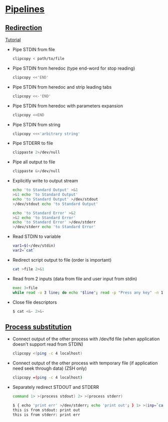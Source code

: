# [Pipelines](https://zsh.sourceforge.io/Doc/Release/Shell-Grammar.html#Simple-Commands-_0026-Pipelines)

## [Redirection](https://zsh.sourceforge.io/Doc/Release/Redirection.html)

[Tutorial](https://web.archive.org/web/20230315225157/https://wiki.bash-hackers.org/howto/redirection_tutorial)

* Pipe STDIN from file
    ```bash
    clipcopy < path/to/file
    ```
* Pipe STDIN from heredoc (type end-word for stop reading)
    ```bash
    clipcopy <<'END'
    ```
* Pipe STDIN from heredoc and strip leading tabs
    ```bash
    clipcopy <<-'END'
    ```
* Pipe STDIN from heredoc with parameters expansion
    ```bash
    clipcopy <<END
    ```
* Pipe STDIN from string
    ```bash
    clipcopy <<<'arbitrary string'
    ```
* Pipe STDERR to file
    ```bash
    clippaste 2>/dev/null
    ```
* Pipe all output to file
    ```bash
    clippaste &>/dev/null
    ```
* Explicitly write to output stream
    ```bash
    echo 'to Standard Output' >&1
    >&1 echo 'to Standard Output'
    echo 'to Standard Output' >/dev/stdout
    >/dev/stdout echo 'to Standard Output'

    echo 'to Standard Error' >&2
    >&2 echo 'to Standard Error'
    echo 'to Standard Error' >/dev/stderr
    >/dev/stderr echo 'to Standard Error'
    ```

* Read STDIN to variable
    ```bash
    var1=$(</dev/stdin)
    var2=`cat`
    ```

* Redirect script output to file (order is important)
    ```bash
    cat >file 2>&1
    ```

* Read from 2 inputs (data from file and user input from stdin)
    ```bash
    exec 3<file
    while read -u 3 line; do echo "$line"; read -p "Press any key" -n 1; done
    ```

* Close file descriptors
    ```bash
    $ cat <&- 2>&-
    ```

## [Process substitution](http://zsh.sourceforge.net/Doc/Release/Expansion.html#Process-Substitution)

* Connect output of the other process with /dev/fd file (when application doesn't support read from STDIN)
    ```bash
    clipcopy <(ping -c 4 localhost)
    ```

* Connect output of the other process with temporary file (if application need seek through data) (ZSH only)
    ```bash
    clipcopy =(ping -c 4 localhost)
    ```

* Separately redirect STDOUT and STDERR
    ```bash
    command 1> >(process stdout) 2> >(process stderr)

    $ { echo 'print err' >/dev/stderr; echo 'print out'; } 1> >(inp=`cat`; echo "this is from stdout: $inp") 2> >(inp=`cat`; echo "this is from stderr: $inp")
    this is from stdout: print out
    this is from stderr: print err
    ```
